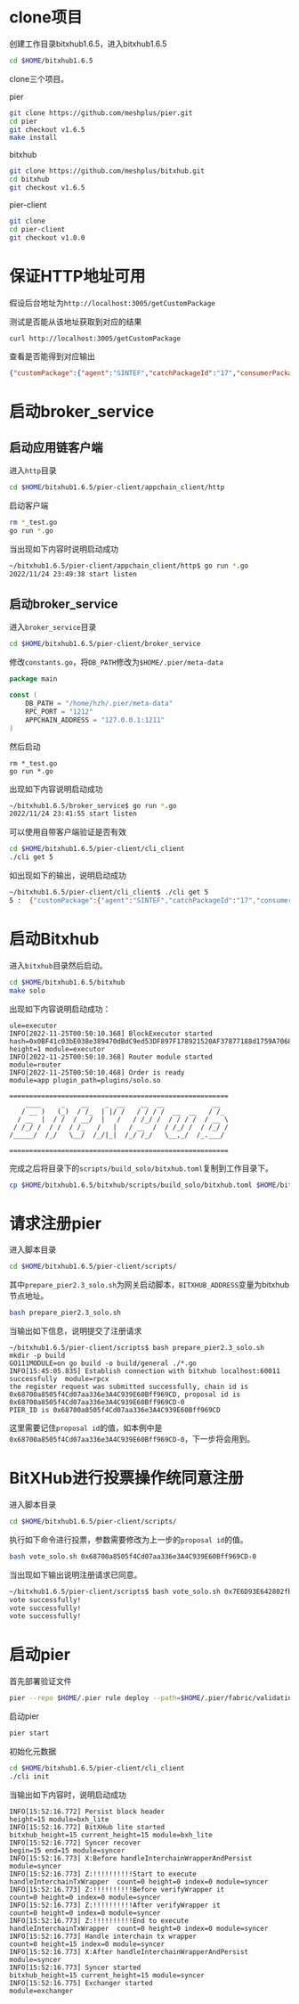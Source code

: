 # clone项目

创建工作目录bitxhub1.6.5，进入bitxhub1.6.5

```sh
cd $HOME/bitxhub1.6.5
```

clone三个项目。

pier

```sh
git clone https://github.com/meshplus/pier.git
cd pier
git checkout v1.6.5
make install
```

bitxhub

```sh
git clone https://github.com/meshplus/bitxhub.git
cd bitxhub
git checkout v1.6.5
```

pier-client

```sh
git clone 
cd pier-client
git checkout v1.0.0
```

# 保证HTTP地址可用

假设后台地址为`http://localhost:3005/getCustomPackage`

测试是否能从该地址获取到对应的结果

```sh
curl http://localhost:3005/getCustomPackage
```

查看是否能得到对应输出

```json
{"customPackage":{"agent":"SINTEF","catchPackageId":"17","consumerPackageId":"5","packingDate":"12321112"},"catchPackage":{"catchPackageId":"15","packingDate":"12321118","palletNum":"1"},"pallet":{"palletNum":"1","palletWeight":20.5,"productNum":"1","supplierId":"1","tripNo":"10"},"trip":{"departureDate":"2022/08/05","departurePort":"Trondheim","landingDate":"2022/08/15","landingPort":"Burgen","tripNo":"10","tripWithinYearNo":"240","vesselName":"Vessel"}}
```

# 启动broker_service

## 启动应用链客户端

进入`http`目录

```sh
cd $HOME/bitxhub1.6.5/pier-client/appchain_client/http
```

启动客户端

```sh
rm *_test.go
go run *.go
```

当出现如下内容时说明启动成功

```sh
~/bitxhub1.6.5/pier-client/appchain_client/http$ go run *.go
2022/11/24 23:49:38 start listen
```

## 启动broker_service

进入`broker_service`目录

```sh
cd $HOME/bitxhub1.6.5/pier-client/broker_service
```

修改`constants.go`，将`DB_PATH`修改为`$HOME/.pier/meta-data`

```go
package main

const (
	DB_PATH = "/home/hzh/.pier/meta-data"
	RPC_PORT = "1212"
	APPCHAIN_ADDRESS = "127.0.0.1:1211"
)
```

然后启动

```
rm *_test.go
go run *.go
```

出现如下内容说明启动成功

```sh
~/bitxhub1.6.5/broker_service$ go run *.go
2022/11/24 23:41:55 start listen
```

可以使用自带客户端验证是否有效

```sh
cd $HOME/bitxhub1.6.5/pier-client/cli_client
./cli get 5
```

如出现如下的输出，说明启动成功

```sh
~/bitxhub1.6.5/pier-client/cli_client$ ./cli get 5
5 :  {"customPackage":{"agent":"SINTEF","catchPackageId":"17","consumerPackageId":"5","packingDate":"12321112"},"catchPackage":{"catchPackageId":"15","packingDate":"12321118","palletNum":"1"},"pallet":{"palletNum":"1","palletWeight":20.5,"productNum":"1","supplierId":"1","tripNo":"10"},"trip":{"departureDate":"2022/08/05","departurePort":"Trondheim","landingDate":"2022/08/15","landingPort":"Burgen","tripNo":"10","tripWithinYearNo":"240","vesselName":"Vessel"}}
```

# 启动Bitxhub

进入`bitxhub`目录然后启动。

```sh
cd $HOME/bitxhub1.6.5/bitxhub
make solo
```

出现如下内容说明启动成功：

```
ule=executor
INFO[2022-11-25T00:50:10.368] BlockExecutor started                         hash=0x0BF41c03bE038e389470dBdC9ed53DF897F178921520AF37877188d1759A7068 height=1 module=executor
INFO[2022-11-25T00:50:10.368] Router module started                         module=router
INFO[2022-11-25T00:50:10.468] Order is ready                                module=app plugin_path=plugins/solo.so

=======================================================
    ____     _    __    _  __    __  __            __
   / __ )   (_)  / /_  | |/ /   / / / /  __  __   / /_
  / __  |  / /  / __/  |   /   / /_/ /  / / / /  / __ \
 / /_/ /  / /  / /_   /   |   / __  /  / /_/ /  / /_/ /
/_____/  /_/   \__/  /_/|_|  /_/ /_/   \__,_/  /_.___/

=======================================================
```

完成之后将目录下的`scripts/build_solo/bitxhub.toml`复制到工作目录下。

```sh
cp $HOME/bitxhub1.6.5/bitxhub/scripts/build_solo/bitxhub.toml $HOME/bitxhub1.6.5/bitxhub.toml
```

# 请求注册pier

进入脚本目录

```sh
cd $HOME/bitxhub1.6.5/pier-client/scripts/
```

其中`prepare_pier2.3_solo.sh`为网关启动脚本，`BITXHUB_ADDRESS`变量为bitxhub节点地址。

```sh
bash prepare_pier2.3_solo.sh
```

当输出如下信息，说明提交了注册请求

```
~/bitxhub1.6.5/pier-client/scripts$ bash prepare_pier2.3_solo.sh 
mkdir -p build
GO111MODULE=on go build -o build/general ./*.go
INFO[15:45:05.835] Establish connection with bitxhub localhost:60011 successfully  module=rpcx
the register request was submitted successfully, chain id is 0x68700a8505f4Cd07aa336e3A4C939E60Bff969CD, proposal id is 0x68700a8505f4Cd07aa336e3A4C939E60Bff969CD-0
PIER_ID is 0x68700a8505f4Cd07aa336e3A4C939E60Bff969CD
```

这里需要记住`proposal id`的值，如本例中是`0x68700a8505f4Cd07aa336e3A4C939E60Bff969CD-0`，下一步将会用到。

# BitXHub进行投票操作统同意注册

进入脚本目录

```sh
cd $HOME/bitxhub1.6.5/pier-client/scripts/
```

执行如下命令进行投票，参数需要修改为上一步的`proposal id`的值。

```sh
bash vote_solo.sh 0x68700a8505f4Cd07aa336e3A4C939E60Bff969CD-0
```

当出现如下输出说明注册请求已同意。

```sh
~/bitxhub1.6.5/pier-client/scripts$ bash vote_solo.sh 0x7E6D93E642802fb276Ba0735d7289E2E1a45455B-0
vote successfully!
vote successfully!
vote successfully!
```

# 启动pier

首先部署验证文件

```sh
pier --repo $HOME/.pier rule deploy --path=$HOME/.pier/fabric/validating.wasm
```

启动pier

```sh
pier start
```

初始化元数据

```sh
cd $HOME/bitxhub1.6.5/pier-client/cli_client
./cli init
```

当输出如下内容时，说明启动成功

```
INFO[15:52:16.772] Persist block header                          height=15 module=bxh_lite
INFO[15:52:16.772] BitXHub lite started                          bitxhub_height=15 current_height=15 module=bxh_lite
INFO[15:52:16.772] Syncer recover                                begin=15 end=15 module=syncer
INFO[15:52:16.773] X:Before handleInterchainWrapperAndPersist    module=syncer
INFO[15:52:16.773] Z:!!!!!!!!!!Start to execute handleInterchainTxWrapper  count=0 height=0 index=0 module=syncer
INFO[15:52:16.773] Z:!!!!!!!!!!Before verifyWrapper it           count=0 height=0 index=0 module=syncer
INFO[15:52:16.773] Z:!!!!!!!!!!After verifyWrapper it            count=0 height=0 index=0 module=syncer
INFO[15:52:16.773] Z:!!!!!!!!!!End to execute handleInterchainTxWrapper  count=0 height=0 index=0 module=syncer
INFO[15:52:16.773] Handle interchain tx wrapper                  count=0 height=15 index=0 module=syncer
INFO[15:52:16.773] X:After handleInterchainWrapperAndPersist     module=syncer
INFO[15:52:16.773] Syncer started                                bitxhub_height=15 current_height=15 module=syncer
INFO[15:52:16.775] Exchanger started                             module=exchanger
```